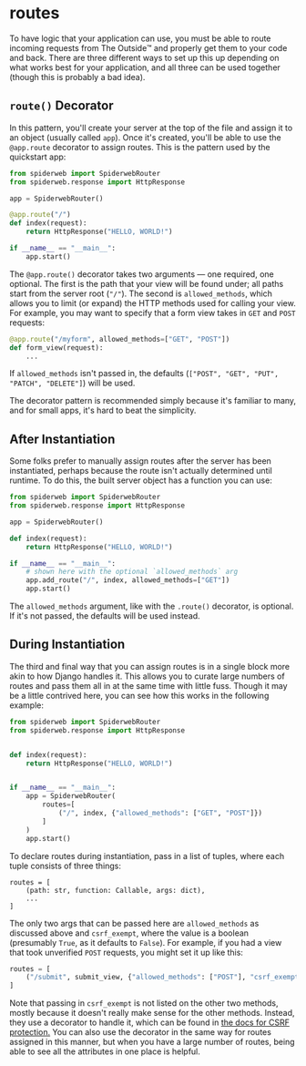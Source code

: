 # routes

To have logic that your application can use, you must be able to route incoming requests from The Outside:tm: and properly get them to your code and back. There are three different ways to set up this up depending on what works best for your application, and all three can be used together (though this is probably a bad idea).

## `route()` Decorator

In this pattern, you'll create your server at the top of the file and assign it to an object (usually called `app`). Once it's created, you'll be able to use the `@app.route` decorator to assign routes. This is the pattern used by the quickstart app:

```python
from spiderweb import SpiderwebRouter
from spiderweb.response import HttpResponse

app = SpiderwebRouter()

@app.route("/")
def index(request):
    return HttpResponse("HELLO, WORLD!")

if __name__ == "__main__":
    app.start()
```

The `@app.route()` decorator takes two arguments — one required, one optional. The first is the path that your view will be found under; all paths start from the server root (`"/"`). The second is `allowed_methods`, which allows you to limit (or expand) the HTTP methods used for calling your view. For example, you may want to specify that a form view takes in `GET` and `POST` requests:

```python
@app.route("/myform", allowed_methods=["GET", "POST"])
def form_view(request):
    ...
```
If `allowed_methods` isn't passed in, the defaults (`["POST", "GET", "PUT", "PATCH", "DELETE"]`) will be used.

The decorator pattern is recommended simply because it's familiar to many, and for small apps, it's hard to beat the simplicity.

## After Instantiation

Some folks prefer to manually assign routes after the server has been instantiated, perhaps because the route isn't actually determined until runtime. To do this, the built server object has a function you can use:

```python
from spiderweb import SpiderwebRouter
from spiderweb.response import HttpResponse

app = SpiderwebRouter()

def index(request):
    return HttpResponse("HELLO, WORLD!")

if __name__ == "__main__":
    # shown here with the optional `allowed_methods` arg
    app.add_route("/", index, allowed_methods=["GET"])
    app.start()
```
The `allowed_methods` argument, like with the `.route()` decorator, is optional. If it's not passed, the defaults will be used instead. 

## During Instantiation

The third and final way that you can assign routes is in a single block more akin to how Django handles it. This allows you to curate large numbers of routes and pass them all in at the same time with little fuss. Though it may be a little contrived here, you can see how this works in the following example:

```python
from spiderweb import SpiderwebRouter
from spiderweb.response import HttpResponse


def index(request):
    return HttpResponse("HELLO, WORLD!")


if __name__ == "__main__":
    app = SpiderwebRouter(
        routes=[
            ("/", index, {"allowed_methods": ["GET", "POST"]})
        ]
    )
    app.start()
```
To declare routes during instantiation, pass in a list of tuples, where each tuple consists of three things:

```
routes = [
    (path: str, function: Callable, args: dict),
    ...
]
```
The only two args that can be passed here are `allowed_methods` as discussed above and `csrf_exempt`, where the value is a boolean (presumably `True`, as it defaults to `False`). For example, if you had a view that took unverified `POST` requests, you might set it up like this:

```python
routes = [
    ("/submit", submit_view, {"allowed_methods": ["POST"], "csrf_exempt": True})
]
```
Note that passing in `csrf_exempt` is not listed on the other two methods, mostly because it doesn't really make sense for the other methods. Instead, they use a decorator to handle it, which can be found in [the docs for CSRF protection.](middleware/csrf.md?id=marking-views-as-csrf-exempt) You can also use the decorator in the same way for routes assigned in this manner, but when you have a large number of routes, being able to see all the attributes in one place is helpful.